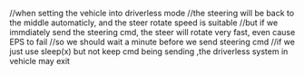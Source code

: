 //when setting the vehicle into driverless mode
//the steering will be back to the middle automaticly, and the steer rotate speed is suitable
//but if we immdiately send the steering cmd, the steer will rotate very fast, even cause EPS to fail
//so we should wait a minute before we send steering cmd
//if we just use sleep(x) but not keep cmd being sending ,the driverless system in vehicle may exit
